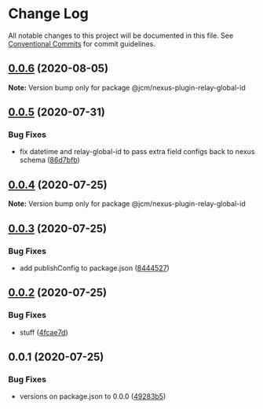 # Change Log

All notable changes to this project will be documented in this file.
See [Conventional Commits](https://conventionalcommits.org) for commit guidelines.

## [0.0.6](https://github.com/JCMais/nexus-plugins/compare/@jcm/nexus-plugin-relay-global-id@0.0.5...@jcm/nexus-plugin-relay-global-id@0.0.6) (2020-08-05)

**Note:** Version bump only for package @jcm/nexus-plugin-relay-global-id

## [0.0.5](https://github.com/JCMais/nexus-plugins/compare/@jcm/nexus-plugin-relay-global-id@0.0.4...@jcm/nexus-plugin-relay-global-id@0.0.5) (2020-07-31)

### Bug Fixes

- fix datetime and relay-global-id to pass extra field configs back to nexus schema ([86d7bfb](https://github.com/JCMais/nexus-plugins/commit/86d7bfb5b0d3e9fecfd0ad5b59c16c9821a07817))

## [0.0.4](https://github.com/JCMais/nexus-plugins/compare/@jcm/nexus-plugin-relay-global-id@0.0.3...@jcm/nexus-plugin-relay-global-id@0.0.4) (2020-07-25)

**Note:** Version bump only for package @jcm/nexus-plugin-relay-global-id

## [0.0.3](https://github.com/JCMais/nexus-plugins/compare/@jcm/nexus-plugin-relay-global-id@0.0.2...@jcm/nexus-plugin-relay-global-id@0.0.3) (2020-07-25)

### Bug Fixes

- add publishConfig to package.json ([8444527](https://github.com/JCMais/nexus-plugins/commit/8444527c32502e5b91369035cf68e8fa44366d6b))

## [0.0.2](https://github.com/JCMais/nexus-plugins/compare/@jcm/nexus-plugin-relay-global-id@0.0.1...@jcm/nexus-plugin-relay-global-id@0.0.2) (2020-07-25)

### Bug Fixes

- stuff ([4fcae7d](https://github.com/JCMais/nexus-plugins/commit/4fcae7d93f09eaa7b4fcdd0b4a3c43f2666e0d1d))

## 0.0.1 (2020-07-25)

### Bug Fixes

- versions on package.json to 0.0.0 ([49283b5](https://github.com/JCMais/nexus-plugins/commit/49283b521f7dc14ea877f96b4e60665d890b736b))

